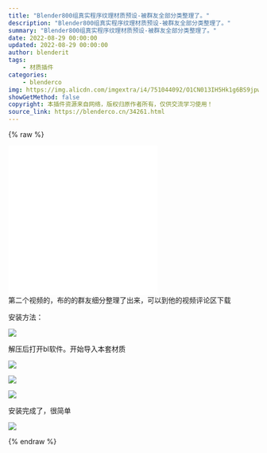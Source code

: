 ```yaml
---
title: "Blender800组真实程序纹理材质预设-被群友全部分类整理了。"
description: "Blender800组真实程序纹理材质预设-被群友全部分类整理了。"
summary: "Blender800组真实程序纹理材质预设-被群友全部分类整理了。"
date: 2022-08-29 00:00:00
updated: 2022-08-29 00:00:00
author: blenderit
tags: 
    - 材质插件
categories:
    - blenderco
img: https://img.alicdn.com/imgextra/i4/751044092/O1CN013IH5Hk1g6BS9jpwBX_!!751044092.png
showGetMethod: false
copyright: 本插件资源来自网络，版权归原作者所有，仅供交流学习使用！
source_link: https://blenderco.cn/34261.html
---
```


{% raw %}
<p><iframe src="//player.bilibili.com/player.html?aid=894442012&amp;bvid=BV1fP4y1u78k&amp;cid=518410720&amp;page=1" frameborder="no" scrolling="no" allowfullscreen="allowfullscreen"><span data-mce-type="bookmark" style="display: inline-block; width: 0px; overflow: hidden; line-height: 0;" class="mce_SELRES_start">﻿</span><span data-mce-type="bookmark" style="display: inline-block; width: 0px; overflow: hidden; line-height: 0;" class="mce_SELRES_start">﻿</span> </iframe><br>
<iframe src="//player.bilibili.com/player.html?aid=340377066&amp;bvid=BV1A94y1Z7bV&amp;cid=568762613&amp;page=1" frameborder="no" scrolling="no" allowfullscreen="allowfullscreen"> </iframe><br>
第二个视频的，布的的群友细分整理了出来，可以到他的视频评论区下载</p><p>安装方法：</p><p><img src="https://img.alicdn.com/imgextra/i3/751044092/O1CN01nhY6gr1g6BS6jp7Qw_!!751044092.png"></p><p>解压后打开bl软件。开始导入本套材质</p><p><img src="https://img.alicdn.com/imgextra/i2/751044092/O1CN01dP6UzQ1g6BS0IWZTh_!!751044092.png"></p><p><img src="https://img.alicdn.com/imgextra/i3/751044092/O1CN01nukuLY1g6BS0IXNO8_!!751044092.png"></p><p><img src="https://img.alicdn.com/imgextra/i2/751044092/O1CN01UY0VfU1g6BSGGZWU8_!!751044092.png"></p><p>安装完成了，很简单</p><p><img src="https://img.alicdn.com/imgextra/i2/751044092/O1CN01psdcAa1g6BSJ14iN5_!!751044092.png"></p>
<div style="display: none">blenderco</div>
{% endraw %}